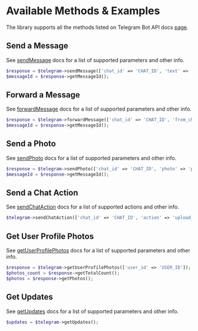 # Available Methods & Examples

The library supports all the methods listed on Telegram Bot API docs [page](https://core.telegram.org/bots/api#available-methods).

## Send a Message

See [sendMessage](https://core.telegram.org/bots/api#sendmessage) docs for a list of supported parameters and other info.

```php
$response = $telegram->sendMessage(['chat_id' => 'CHAT_ID', 'text' => 'Hello World']);
$messageId = $response->getMessageId();
```

## Forward a Message

See [forwardMessage](https://core.telegram.org/bots/api#forwardmessage) docs for a list of supported parameters and other info.

```php
$response = $telegram->forwardMessage(['chat_id' => 'CHAT_ID', 'from_chat_id' => 'FROM_CHAT_ID', 'message_id' => 'MESSAGE_ID']);
$messageId = $response->getMessageId();
```

## Send a Photo

See [sendPhoto](https://core.telegram.org/bots/api#sendphoto) docs for a list of supported parameters and other info.

```php
$response = $telegram->sendPhoto(['chat_id' => 'CHAT_ID', 'photo' => 'path/to/photo.jpg', 'caption' => 'Some caption']);
$messageId = $response->getMessageId();
```

## Send a Chat Action

See [sendChatAction](https://core.telegram.org/bots/api#sendchataction) docs for a list of supported actions and other info.

```php
$telegram->sendChatAction(['chat_id' => 'CHAT_ID', 'action' => 'upload_photo']);
```

## Get User Profile Photos

See [getUserProfilePhotos](https://core.telegram.org/bots/api#getuserprofilephotos) docs for a list of supported parameters and other info.

```php
$response = $telegram->getUserProfilePhotos(['user_id' => 'USER_ID']);
$photos_count = $response->getTotalCount();
$photos = $response->getPhotos();
```

## Get Updates

See [getUpdates](https://core.telegram.org/bots/api#getupdates) docs for a list of supported parameters and other info.

```php
$updates = $telegram->getUpdates();
```